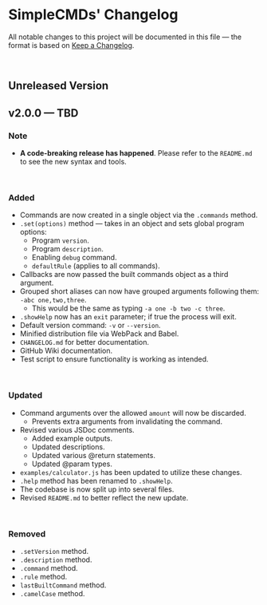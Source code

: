 # **SimpleCMDs' Changelog**
All notable changes to this project will be documented in this file — the format is based on [Keep a Changelog](https://keepachangelog.com/en/1.0.0/).

&nbsp;

## Unreleased Version

## v2.0.0 — TBD
### Note
- **A code-breaking release has happened**. Please refer to the `README.md` to see the new syntax and tools.

&nbsp;

### Added
- Commands are now created in a single object via the `.commands` method.
- `.set(options)` method — takes in an object and sets global program options:
  - Program `version`.
  - Program `description`.
  - Enabling `debug` command.
  - `defaultRule` (applies to all commands).
- Callbacks are now passed the built commands object as a third argument.
- Grouped short aliases can now have grouped arguments following them: `-abc one,two,three`.
  - This would be the same as typing `-a one -b two -c three`.
- `.showHelp` now has an `exit` parameter; if true the process will exit.
- Default version command: `-v` or `--version`.
- Minified distribution file via WebPack and Babel.
- `CHANGELOG.md` for better documentation.
- GitHub Wiki documentation.
- Test script to ensure functionality is working as intended.

&nbsp;

### Updated
- Command arguments over the allowed `amount` will now be discarded.
  - Prevents extra arguments from invalidating the command.
- Revised various JSDoc comments.
  - Added example outputs.
  - Updated descriptions.
  - Updated various @return statements.
  - Updated @param types.
- `examples/calculator.js` has been updated to utilize these changes.
- `.help` method has been renamed to `.showHelp`.
- The codebase is now split up into several files.
- Revised `README.md` to better reflect the new update.
  
&nbsp;

### Removed
- `.setVersion` method.
- `.description` method.
- `.command` method.
- `.rule` method.
- `lastBuiltCommand` method.
- `.camelCase` method.